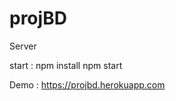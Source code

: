 # projBD

Server

start : 
    npm install
    npm start


Demo : https://projbd.herokuapp.com 
    
